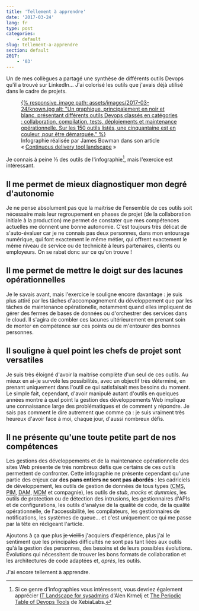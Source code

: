 ```yaml
---
title: 'Tellement à apprendre'
date: '2017-03-24'
lang: fr
type: post
categories:
    - default
slug: tellement-a-apprendre
section: default
2017:
    - '03'
---
```


Un de mes collègues a partagé une synthèse de différents outils Devops qu'il a trouvé sur LinkedIn… J'ai colorisé les outils que j'avais déjà utilisé dans le cadre de projets.

<!-- more -->

<figure>
  <a data-featherlight="image" href="/assets/images/2017-03-24/known.jpg" title="Voir en plus grand">
      {% responsive_image path: assets/images/2017-03-24/known.jpg alt: "Un graphique, principalement en noir et blanc, présentant différents outils Devops classés en catégories : collaboration, compilation, tests, déploiements et maintenance opérationnelle. Sur les 150 outils listés, une cinquantaine est en couleur, pour être démarquée." %}
  </a>
  <figcaption>Infographie réalisée par James Bowman dans son article «&nbsp;<a href="http://www.jamesbowman.me/post/continuous-delivery-tool-landscape/"><span lang="en">Continuous delivery tool landscape</span></a>&nbsp;»</figcaption>
</figure>

Je connais à peine ⅓ des outils de l'infographie[^others], mais l'exercice est intéressant. 

[^others]: Si ce genre d'infographies vous intéressent, vous devriez également apprécier [IT Landscape for sysadmins](http://sysadmin.it-landscape.info/) d'Alen Krmelj et [The Periodic Table of Devops Tools](https://xebialabs.com/Periodic-Table-of-devops-Tools) de XebiaLabs.

## Il me permet de mieux diagnostiquer mon degré d'autonomie

Je ne pense absolument pas que la maitrise de l'ensemble de ces outils soit nécessaire mais leur regroupement en phases de projet (de la collaboration initiale à la production) me permet de constater que mes compétences actuelles me donnent une bonne autonomie. C'est toujours très délicat de s'auto-évaluer car je ne connais pas deux personnes, dans mon entourage numérique, qui font exactement le même métier, qui offrent exactement le même niveau de service ou de technicité à leurs partenaires, clients ou employeurs. On se rabat donc sur ce qu'on trouve !

## Il me permet de mettre le doigt sur des lacunes opérationnelles

Je le savais avant, mais l'exercice le souligne encore davantage : je suis plus attiré par les tâches d'accompagnement du développement que par les tâches de maintenance opérationelle, notamment quand elles impliquent de gérer des fermes de bases de données ou d'orchestrer des services dans le <span>cloud</span>. Il s'agira de combler ces lacunes ultérieurement en prenant soin de monter en compétence sur ces points ou de m'entourer des bonnes personnes.

## Il souligne à quel point les chefs de projet sont versatiles

Je suis très éloigné d'avoir la maitrise complète d'un seul de ces outils. Au mieux en ai-je survolé les possibilités, avec un objectif très déterminé, en prenant uniquement dans l'outil ce qui satisfaisait mes besoins du moment. Le simple fait, cependant, d'avoir manipulé autant d'outils en quelques années montre à quel point la gestion des développements Web implique une connaissance large des problématiques et de comment y répondre. Je sais pas comment le dire autrement que comme ça : je suis vraiment très heureux d'avoir face à moi, chaque jour, d'aussi nombreux défis.

## Il ne présente qu'une toute petite part de nos compétences

Les gestions des développements et de la maintenance opérationnelle des sites Web présente de très nombreux défis que certains de ces outils permettent de confronter. Cette infographie ne présente cependant qu'une partie des enjeux car **des pans entiers ne sont pas abordés** : les cadriciels de développement, les outils de gestion de données de tous types (<abbr lang="en" title="Content Management System">CMS</abbr>, <abbr lang="en" title="Product Information Management">PIM</abbr>, <abbr lang="en" title="Digital Asset Manager">DAM</abbr>, <abbr lang="en" title="Master Data Manager">MDM</abbr> et compagnie), les outils de <em lang="en">stub</em>, <em lang="en">mocks</em> et <em lang="en">dummies</em>, les outils de protection ou de détection des intrusions, les gestionnaires d'APIs et de configurations, les outils d'analyse de la qualité de code, de la qualité opérationnelle, de l'accessibilité, les compilateurs, les gestionnaires de notifications, les systèmes de queue… et c'est uniquement ce qui me passe par la tête en rédigeant l'article.

Ajoutons à ça que plus <del>je vieillis</del> j'acquiers d'expérience, plus j'ai le sentiment que les principales difficultés ne sont pas tant liées aux outils qu'à la gestion des personnes, des besoins et de leurs possibles évolutions. Évolutions qui nécessitent de trouver les bons formats de collaboration et les architectures de code adaptées et, *après*, les outils.

J'ai encore tellement à apprendre.



